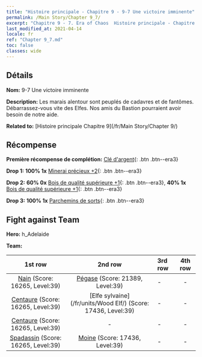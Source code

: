 ```yaml
---
title: "Histoire principale - Chapitre 9 - 9-7 Une victoire imminente"
permalink: /Main Story/Chapter 9_7/
excerpt: "Chapitre 9 - 7. Era of Chaos  Histoire principale - Chapitre 9_7. 9-7 Une victoire imminente"
last_modified_at: 2021-04-14
locale: fr
ref: "Chapter 9_7.md"
toc: false
classes: wide
---
```


## Détails

 **Nom:** 9-7 Une victoire imminente

 **Description:** Les marais alentour sont peuplés de cadavres et de fantômes. Débarrassez-vous vite des Elfes. Nos amis du Bastion pourraient avoir besoin de notre aide.

 **Related to:** [Histoire principale Chapitre 9](/fr/Main Story/Chapter 9/)

## Récompense

 **Première récompense de complétion:** [Clé d'argent](/fr/Items/con_693/){: .btn .btn--era3}

 **Drop 1:** **100% 1x** [Minerai précieux +2](/fr/Items/mat_26/){: .btn .btn--era3}

 **Drop 2:** **60% 0x** [Bois de qualité supérieure +1](/fr/Items/mat_20/){: .btn .btn--era3}, **40% 1x** [Bois de qualité supérieure +1](/fr/Items/mat_20/){: .btn .btn--era3}

 **Drop 3:** **100% 1x** [Parchemins de sorts](/fr/Items/con_694/){: .btn .btn--era3}


## Fight against Team
 **Hero:** h_Adelaide

 **Team:**


  | 1st row | 2nd row | 3rd row | 4th row |
  |:----:|:----:|:----|:----:|
  | [Nain](/fr/units/Dwarf/) (Score: 16265, Level:39)  | [Pégase](/fr/units/Pegasus/) (Score: 21389, Level:39)  | - | - |
  | [Centaure](/fr/units/Centaur/) (Score: 16265, Level:39)  | [Elfe sylvaine](/fr/units/Wood Elf/) (Score: 17436, Level:39)  | - | - |
  | [Centaure](/fr/units/Centaur/) (Score: 16265, Level:39)  | - | - | - |
  | [Spadassin](/fr/units/Swordsman/) (Score: 16265, Level:39)  | [Moine](/fr/units/Monk/) (Score: 17436, Level:39)  | - | - |


